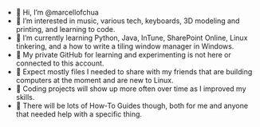 - 👋 Hi, I’m @marcellofchua
- 👀 I’m interested in music, various tech, keyboards, 3D modeling and printing, and learning to code.
- 🌱 I’m currently learning Python, Java, InTune, SharePoint Online, Linux tinkering, and a how to write a tiling window manager in Windows.
- 🚧 My private GitHub for learning and experimenting is not here or connected to this account.
- 🚧 Expect mostly files I needed to share with my friends that are building computers at the moment and are new to Linux.
- 🚧 Coding projects will show up more often over time as I improved my skills.
- 🚧 There will be lots of How-To Guides though, both for me and anyone that needed help with a specific thing.
